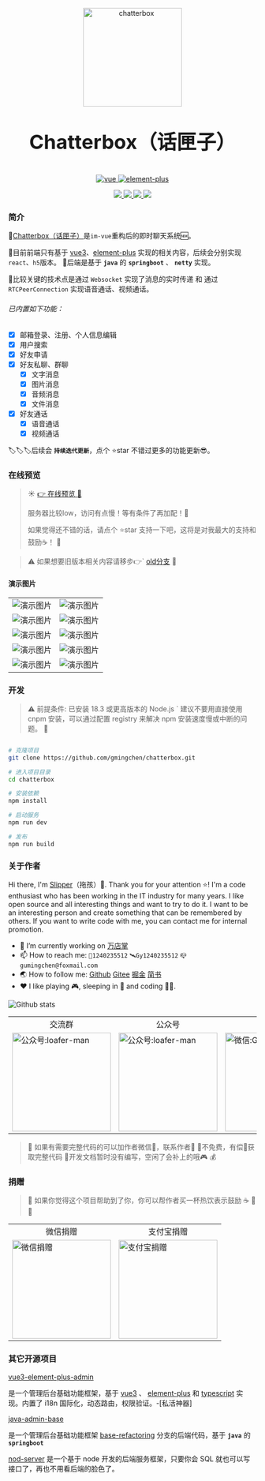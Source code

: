 <p align="center">
  <a href="https://chatterbox.gumingchen.icu">
    <img src="https://chatterbox.gumingchen.icu/resource/static/logo-black.png" alt="chatterbox" width="200px">
  </a>
</p>

<h1>
  <p align="center" style="font-size:40px;font-weight: bold">
    Chatterbox（话匣子）
  </p>
</h1>


<p align="center">
  <a href="https://github.com/vuejs/vue-next">
    <img src="https://img.shields.io/badge/vue-3.x-brightgreen.svg" alt="vue">
  </a>
  <a href="https://github.com/element-plus/element-plus">
    <img src="https://img.shields.io/badge/element--plus-2.x-brightgreen.svg" alt="element-plus">
  </a>
</p>

<p align="center">
  <a href="https://github.com/gmingchen/chatterbox">
    <img src="https://img.shields.io/github/stars/gmingchen/chatterbox.svg?logo=github&color=brightgreen">
  </a>
  <a href="https://github.com/gmingchen/chatterbox">
    <img src="https://img.shields.io/github/forks/gmingchen/chatterbox.svg?logo=github&color=brightgreen">
  </a>
  <a href="https://gitee.com/shychen/chatterbox">
    <img src="https://gitee.com/shychen/chatterbox/badge/star.svg?theme=dark">
  </a>
  <a href="https://gitee.com/shychen/chatterbox">
    <img src="https://gitee.com/shychen/chatterbox/badge/fork.svg?theme=dark">
  </a>
</p>

### 简介 

🎈[Chatterbox（话匣子）](https://github.com/gmingchen/chatterbox)是`im-vue`重构后的即时聊天系统🆕。

🎃目前前端只有基于 [vue3](https://github.com/vuejs/vue-next)、[element-plus](https://github.com/element-plus/element-plus) 实现的相关内容，后续会分别实现 `react`、`h5`版本。
🤿后端是基于 __`java`__ 的 __`springboot`__ 、 __`netty`__  实现。

🔔比较关键的技术点是通过 `Websocket` 实现了消息的实时传递 和 通过 `RTCPeerConnection` 实现语音通话、视频通话。

###### 已内置如下功能：
- [X] 邮箱登录、注册、个人信息编辑
- [X] 用户搜索
- [X] 好友申请
- [X] 好友私聊、群聊
  - [X] 文字消息
  - [X] 图片消息
  - [X] 音频消息
  - [X] 文件消息
- [X] 好友通话
  - [X] 语音通话
  - [X] 视频通话

🏷️🏷️🏷️后续会 __`持续迭代更新`__，点个 ⭐star 不错过更多的功能更新😎。

### 在线预览
> ☀️
> [👉 在线预览 👀](https://chatterbox.gumingchen.icu)
>
> 服务器比较low，访问有点慢！等有条件了再加配！😬
>
> 如果觉得还不错的话，请点个 ⭐star 支持一下吧，这将是对我最大的支持和鼓励☕！
> 🌙

> ⚠️
> 如果想要旧版本相关内容请移步👉` [old分支](https://github.com/gmingchen/chatterbox/tree/old)
> 🛑

#### 演示图片

<table>
  <tr>
    <td><img src="https://chatterbox.gumingchen.icu/resource/demo/login.jpg" title="演示图片" alt="演示图片" /></td>
    <td><img src="https://chatterbox.gumingchen.icu/resource/demo/conversation.jpg" title="演示图片" alt="演示图片" /></td>
  </tr>
  <tr>
    <td><img src="https://chatterbox.gumingchen.icu/resource/demo/message.jpg" title="演示图片" alt="演示图片" /></td>
    <td><img src="https://chatterbox.gumingchen.icu/resource/demo/friend.jpg" title="演示图片" alt="演示图片" /></td>
  </tr>
  <tr>
    <td><img src="https://chatterbox.gumingchen.icu/resource/demo/search.jpg" title="演示图片" alt="演示图片" /></td>
    <td><img src="https://chatterbox.gumingchen.icu/resource/demo/add-friend.jpg" title="演示图片" alt="演示图片" /></td>
  </tr>
  <tr>
    <td><img src="https://chatterbox.gumingchen.icu/resource/demo/call.jpg" title="演示图片" alt="演示图片" /></td>
    <td><img src="https://chatterbox.gumingchen.icu/resource/demo/accept.jpg" title="演示图片" alt="演示图片" /></td>
  </tr>
  <tr>
    <td><img src="https://chatterbox.gumingchen.icu/resource/demo/ing.jpg" title="演示图片" alt="演示图片" /></td>
    <td><img src="https://chatterbox.gumingchen.icu/resource/demo/apply.jpg" title="演示图片" alt="演示图片" /></td>
  </tr>
</table>

### 开发
> ⚠️
> 前提条件: 已安装 18.3 或更高版本的 Node.js `
> 建议不要用直接使用 cnpm 安装，可以通过配置 registry 来解决 npm 安装速度慢或中断的问题。
> 🛑
```bash

# 克隆项目
git clone https://github.com/gmingchen/chatterbox.git

# 进入项目目录
cd chatterbox

# 安装依赖
npm install

# 启动服务
npm run dev

# 发布
npm run build
```

### 关于作者
Hi there, I'm [Slipper](https://github.com/gmingchen)（拖孩）👋. Thank you for your attention ⭐!
I'm a code enthusiast who has been working in the IT industry for many years.
I like open source and all interesting things and want to try to do it.
I want to be an interesting person and create something that can be remembered by others.
If you want to write code with me, you can contact me for internal promotion.

- 🔭 I’m currently working on [万店掌](https://www.ovopark.com/)
- 📫 How to reach me: ```🐧1240235512``` ```🛰️Gy1240235512``` ```📪gumingchen@foxmail.com```
- 🌏 How to follow me: [Github](https://github.com/gmingchen) [Gitee](https://gitee.com/shychen) [掘金](https://juejin.cn/user/4103845398710846) [简书](https://www.jianshu.com/u/81a5a02678d3)
- ❤️ I like playing 🎮, sleeping in 🛌 and coding 👨‍💻.

![Github stats](https://github-readme-stats.vercel.app/api?username=gmingchen&show_icons=true&title_color=fff&icon_color=79ff97&text_color=9f9f9f&bg_color=151515&include_all_commits=true&hide=["contribs"])

<table>
  <tr align="center">
    <td>交流群</td>
    <td>公众号</td>
    <td>微信</td>
    <td>QQ</td>
  </tr>
  <tr>
    <td>
      <img src="https://chatterbox.gumingchen.icu/resource/static/chatterbox-wechat-group.png" width="200px" title="公众号" alt="公众号:loafer-man" />
    </td>
    <td>
      <img src="https://admin.gumingchen.icu/file/static/official-account-qr-code.jpg" width="200px" title="公众号" alt="公众号:loafer-man" />
    </td>
    <td>
      <img src="https://chatterbox.gumingchen.icu/resource/static/wechat-qr-code.png" width="200px" title="微信" alt="微信:Gy1240235512" />
    </td>
    <td>
      <img src="https://admin.gumingchen.icu/file/static/qq-qr-code.jpg" width="200px" title="QQ" alt="QQ:1240235512" />
    </td>
  </tr>
</table>

> 🤑
> 如果有需要完整代码的可以加作者微信📨，联系作者👦
> 🎯不免费，有偿💸获取完整代码
> 📃开发文档暂时没有编写，空闲了会补上的哦🎮
> 💰

### 捐赠
>💖
>如果你觉得这个项目帮助到了你，你可以帮作者买一杯热饮表示鼓励 ☕
>🦀🦀

<table>
  <tr align="center">
    <td>微信捐赠</td>
    <td>支付宝捐赠</td>
  </tr>
  <tr>
    <td>
      <img src="https://admin.gumingchen.icu/file/static/wechat-collection-code.jpg" width="200px" title="微信捐赠" alt="微信捐赠" />
    </td>
    <td>
      <img src="https://admin.gumingchen.icu/file/static/ali-collection-code.jpg" width="200px" title="支付宝捐赠" alt="支付宝捐赠" />
    </td>
  </tr>
</table>

### 其它开源项目

[vue3-element-plus-admin](https://github.com/gmingchen/vue3-element-plus-admin)

是一个管理后台基础功能框架，基于 [vue3](https://github.com/vuejs/vue-next) 、 [element-plus](https://github.com/element-plus/element-plus) 和 [typescript](https://github.com/microsoft/TypeScript) 实现。内置了 i18n 国际化，动态路由，权限验证。-[私活神器]

[java-admin-base](https://github.com/gmingchen/java-admin-base)

是一个管理后台基础功能框架 [base-refactoring](https://github.com/gmingchen/vue3-element-plus-admin/tree/base-refactoring) 分支的后端代码，基于 __`java`__ 的 __`springboot`__

[nod-server](https://github.com/gmingchen/node-server)
是一个基于 node 开发的后端服务框架，只要你会 SQL 就也可以写接口了，再也不用看后端的脸色了。

